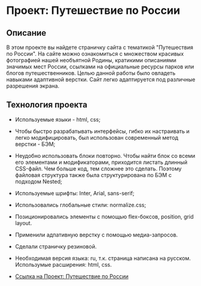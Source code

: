 # Проект: Путешествие по России

## **Описание**
В этом проекте вы найдете страничку сайта с тематикой "Путешествия по России". На сайте можно ознакомиться с множеством красивых фотографией нашей необъятной Родины, кратикими описаниями значимых мест России, ссылками на официальные ресурсы парков или блогов путешественников. Целью данной работы было овладеть навыками адаптивной верстки. Сайт легко адаптируется под различные разрешения экрана.
## **Технология проекта**
* Используемые языки - html, css;  
* Чтобы быстро разрабатывать интерфейсы, гибко их настраивать и легко модифицировать, был использован современный метод верстки - БЭМ;  
* Неудобно использовать блоки повторно. Чтобы найти блок со всеми его элементами и модификаторами, приходится листать длинный CSS-файл. Чем больше код, тем сложнее это сделать. Поэтому файловая структура также была структурирована по БЭМ с подходом Nested;  
* Используемые шрифты: Inter, Arial, sans-serif;  
* Использовались глобальные стили: normalize.css;  
* Позиционировались элементы с помощью flex-боксов, position, grid layout.
* Применили адпативную верстку с помощью медиа-запросов.
* Сделали страничку резиновой. 

* Необходимая версия языка: ru, т.к. страница написана на русском. Использумые расширения: html, css.

* [Ссылка на Проект: Путешествие по России ](https://artur766.github.io/russian-travel/)





